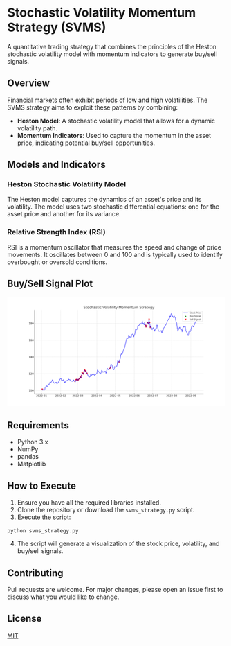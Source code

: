 
# Stochastic Volatility Momentum Strategy (SVMS)

A quantitative trading strategy that combines the principles of the Heston stochastic volatility model with momentum indicators to generate buy/sell signals.

## Overview

Financial markets often exhibit periods of low and high volatilities. The SVMS strategy aims to exploit these patterns by combining:

- **Heston Model**: A stochastic volatility model that allows for a dynamic volatility path.
- **Momentum Indicators**: Used to capture the momentum in the asset price, indicating potential buy/sell opportunities.

## Models and Indicators

### Heston Stochastic Volatility Model

The Heston model captures the dynamics of an asset's price and its volatility. The model uses two stochastic differential equations: one for the asset price and another for its variance.

### Relative Strength Index (RSI)

RSI is a momentum oscillator that measures the speed and change of price movements. It oscillates between 0 and 100 and is typically used to identify overbought or oversold conditions.

## Buy/Sell Signal Plot

![SVMS Buy/Sell Signal Plot](svms_plot.png)

## Requirements

- Python 3.x
- NumPy
- pandas
- Matplotlib

## How to Execute

1. Ensure you have all the required libraries installed.
2. Clone the repository or download the `svms_strategy.py` script.
3. Execute the script:
```
python svms_strategy.py
```
4. The script will generate a visualization of the stock price, volatility, and buy/sell signals.

## Contributing

Pull requests are welcome. For major changes, please open an issue first to discuss what you would like to change.

## License

[MIT](https://choosealicense.com/licenses/mit/)

